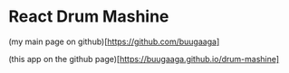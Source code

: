# React Drum Mashine

(my main page on github)[https://github.com/buugaaga]

(this app on the github page)[https://buugaaga.github.io/drum-mashine]
